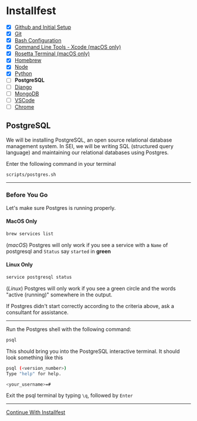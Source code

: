 # Installfest

- [x] [Github and Initial Setup](github.md)
- [x] [Git](git.md)
- [x] [Bash Configuration](bash.md)
- [x] [Command Line Tools - Xcode (macOS only)](command_line_tools.md)
- [x] [Rosetta Terminal (macOS only)](rosetta_terminal.md)
- [x] [Homebrew](homebrew.md)
- [x] [Node](node.md)
- [x] [Python](python.md)
- [ ] **PostgreSQL**
- [ ] [Django](django.md)
- [ ] [MongoDB](mongodb.md)
- [ ] [VSCode](vscode.md)
- [ ] [Chrome](chrome.md)

## PostgreSQL

We will be installing PostgreSQL, an open source relational database management system. In SEI, we will be writing SQL (structured query language) and maintaining our relational databases using Postgres.

Enter the following command in your terminal

```bash
scripts/postgres.sh
```

----

### Before You Go

Let's make sure Postgres is running properly.

#### MacOS Only

```bash
brew services list
```

(*macOS*) Postgres will only work if you see a service with a `Name` of postgresql
and `Status` say `started` in **green**

#### Linux Only

```bash
service postgresql status
```

(*Linux*) Postgres will only work if you see a green circle and the words
"active (running)" somewhere in the output.

If Postgres didn't start correctly according to the criteria above, ask a
consultant for assistance.

----

Run the Postgres shell with the following command:

```bash
psql
```

This should bring you into the PostgreSQL interactive terminal. It should look something like this

```bash
psql (<version_number>)
Type "help" for help.

<your_username>=#
```

Exit the psql terminal by typing `\q`, followed by `Enter`

----

[Continue With Installfest](django.md)
